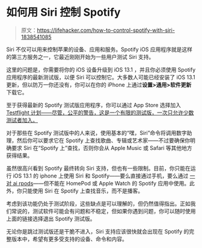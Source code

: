 # 如何用 Siri 控制 Spotify

> 原文：<https://lifehacker.com/how-to-control-spotify-with-siri-1838541085>

Siri 不仅可以用来控制苹果的设备、应用和服务。Spotify iOS 应用程序就是这样的第三方服务之一，它最近刚刚开始为一些用户测试 Siri 支持。



这里的问题是，你需要将你的 iOS 设备升级到 iOS 13.1 ，并且你必须使用 Spotify 应用程序的最新测试版，以便 Siri 可以控制它。大多数人可能已经安装了 iOS 13.1 更新，但以防万一你还没有，你可以在你的 iPhone 上通过**设置>通用>软件更新**下载它。

至于获得最新的 Spotify 测试版应用程序，你可以通过 App Store 选择加入 [Testflight 计划——尽管，公平的警告，这是一个有限的测试版，一次只允许少数测试者加入。](https://testflight.apple.com/join/1SyedSId)

对于那些在 Spotify 测试版中的人来说，使用基本的“嘿，Siri”命令将调用数字助理，然后你可以要求它在 Spotify 上查找歌曲、专辑或艺术家——不过要确保你明确要求 Siri 在“Spotify 上”查找，否则你会从 Apple Music 或 Safari 等其他地方获得结果。

虽然很高兴看到 Spotify 最终转向 Siri 支持，但也有一些限制。目前，你只能在运行 iOS 13.1 的 iphone 上使用 Siri 和 Spotify——要么直接通过手机，要么通过 [一对 ai rpods](https://vitals.lifehacker.com/how-to-get-ios-13-to-tell-you-if-your-headphones-are-to-1838368979)——但不能在 HomePod 或 Apple Watch 的 Spotify 应用中使用。此外，你只能使用 Siri 在 Spotify 上查找音乐，而不是播客。

考虑到该功能仍处于测试阶段，这些缺点是可以理解的，但仍然值得指出。正如我们常说的，测试软件可能会有问题和不稳定，但如果你遇到问题，你可以随时使用上面的链接选择退出 Spotify 测试版。

无论你是跳过测试版还是干脆不进入，Siri 支持应该很快就会出现在 Spotify 的完整版本中，希望有更多受支持的设备、命令和内容。